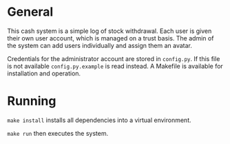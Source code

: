 # General
This cash system is a simple log of stock withdrawal. Each user is given
their own user account, which is managed on a trust basis. The admin of the
system can add users individually and assign them an avatar.

Credentials for the administrator account are stored in `config.py`.
If this file is not available `config.py.example` is read instead.
A Makefile is available for installation and operation.

# Running
`make install` installs all dependencies into a virtual environment.

`make run` then executes the system.
